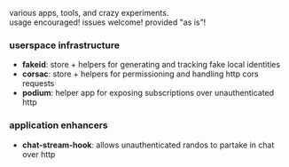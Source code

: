 various apps, tools, and crazy experiments.  
usage encouraged! issues welcome! provided "as is"!

### userspace infrastructure

- **fakeid**: store + helpers for generating and tracking fake local identities
- **corsac**: store + helpers for permissioning and handling http cors requests
- **podium**: helper app for exposing subscriptions over unauthenticated http

### application enhancers

- **chat-stream-hook**: allows unauthenticated randos to partake in chat over http
